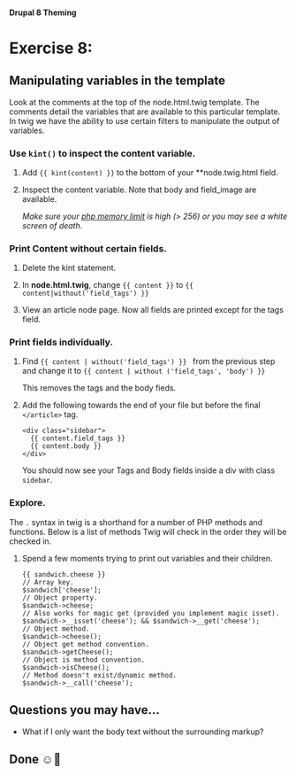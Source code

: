 #### Drupal 8 Theming

# Exercise 8:

## Manipulating variables in the template

Look at the comments at the top of the node.html.twig template. The comments detail the variables that are available to this particular template. In twig we have the ability to use certain filters to manipulate the output of variables.

### Use `kint()` to inspect the content variable.

1. Add `{{ kint(content) }}` to the bottom of your **node.twig.html field.

2. Inspect the content variable. Note that body and field_image are available.

    _Make sure your [php memory limit](https://www.drupal.org/docs/7/managing-site-performance-and-scalability/changing-php-memory-limits) is high (> 256) or you may see a white screen of death._


### Print Content without certain fields.

1. Delete the kint statement.

1. In **node.html.twig**, change ```{{ content }}``` to ```{{ content|without('field_tags') }}```

2. View an article node page. Now all fields are printed except for the tags field.

### Print fields individually.

1. Find ```{{ content | without('field_tags') }} ``` from the previous step and change it to ```{{ content | without ('field_tags', 'body') }}```

    This removes the tags and the body fieds.


2. Add the following towards the end of your file but before the final `</article>` tag.

    ```twig
    <div class="sidebar">
      {{ content.field_tags }}
      {{ content.body }}
    </div>
    ```

    You should now see your Tags and Body fields inside a div with class `sidebar`.


### Explore.
The `.` syntax in twig is a shorthand for a number of PHP methods and functions. Below is  a list of methods Twig will check in the order they will be checked in.

1. Spend a few moments trying to print out variables and their children.


    ```
    {{ sandwich.cheese }}
    // Array key.
    $sandwich['cheese'];
    // Object property.
    $sandwich->cheese;
    // Also works for magic get (provided you implement magic isset).
    $sandwich->__isset('cheese'); && $sandwich->__get('cheese');
    // Object method.
    $sandwich->cheese();
    // Object get method convention.
    $sandwich->getCheese();
    // Object is method convention.
    $sandwich->isCheese();
    // Method doesn't exist/dynamic method.
    $sandwich->__call('cheese');
    ```

## Questions you may have...
+ What if I only want the body text without the surrounding markup?

## Done ☺
